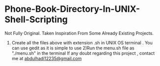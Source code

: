# Phone-Book-Directory-In-UNIX-Shell-Scripting
Not Fully Original. Taken Inspiration From Some Already Existing Projects.

1) Create all the files above with extension .sh in UNIX OS terminal . You can use gedit as it is simple to use
2)Run the menu.sh file as "./menu.sh" in the terminal
If any doubt regarding this project , contact me at abdulhadi12235@gmail.com
